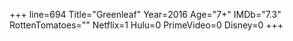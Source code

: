 +++
line=694
Title="Greenleaf"
Year=2016
Age="7+"
IMDb="7.3"
RottenTomatoes=""
Netflix=1
Hulu=0
PrimeVideo=0
Disney=0
+++

